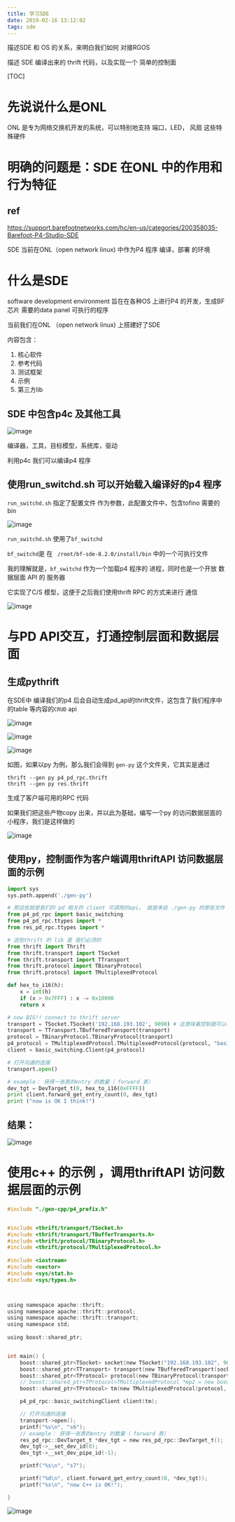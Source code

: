 ```yaml
---
title: 学习SDE
date: 2019-02-16 13:12:02
tags: sde
---
```


描述SDE 和 OS 的关系，来明白我们如何 对接RGOS

描述 SDE 编译出来的 thrift 代码，以及实现一个 简单的控制面

<!--more-->

[TOC]


# 先说说什么是ONL


ONL 是专为网络交换机开发的系统，可以特别地支持 端口，LED， 风扇 这些特殊硬件


# 明确的问题是：SDE 在ONL 中的作用和行为特征

## ref

https://support.barefootnetworks.com/hc/en-us/categories/200358035-Barefoot-P4-Studio-SDE

SDE 当前在ONL（open network linux) 中作为P4 程序 编译，部署 的环境


# 什么是SDE 

software development environment  旨在在各种OS 上进行P4 的开发，生成BF芯片 需要的data panel 可执行的程序

当前我们在ONL （open network linux) 上搭建好了SDE

内容包含：

1. 核心软件
2. 参考代码
3. 测试框架
4. 示例
5. 第三方lib

## SDE 中包含p4c 及其他工具

![image](https://ws1.sinaimg.cn/large/005JrW9Kgy1g0ezqr7d3tj30b50h475l.jpg)

编译器，工具，目标模型，系统库，驱动

利用p4c 我们可以编译p4 程序

## 使用run_switchd.sh 可以开始载入编译好的p4 程序

`run_switchd.sh` 指定了配置文件 作为参数，此配置文件中，包含tofino 需要的bin


![image](https://ws1.sinaimg.cn/large/005JrW9Kgy1g0cqgb18p3j30pe0exgnf.jpg)

`run_switchd.sh` 使用了`bf_switchd`

 `bf_switchd`是 在 ` /root/bf-sde-8.2.0/install/bin` 中的一个可执行文件

我的理解就是，`bf_switchd` 作为一个加载p4 程序的 进程，同时也是一个开放 数据层面 API 的 服务器

它实现了C/S 模型，这便于之后我们使用thrift RPC 的方式来进行 通信

![image](https://ws4.sinaimg.cn/large/005JrW9Kgy1g0eyvde20vj30uf0k8k0l.jpg)

# 与PD API交互，打通控制层面和数据层面

## 生成pythrift

在SDE中 编译我们的p4 后会自动生成pd_api的thrift文件，这包含了我们程序中的table 等内容的`CRUD` api

![image](https://ws4.sinaimg.cn/large/005JrW9Kgy1g0ez0gtwhij30al09t747.jpg)

![image](https://wx4.sinaimg.cn/large/005JrW9Kgy1g0ezx1iqruj30cu04ha9w.jpg)

![image](https://wx4.sinaimg.cn/large/005JrW9Kgy1g0ezxbi682j30cv0d1mx8.jpg)


如图，如果以py 为例，那么我们会得到 `gen-py` 这个文件夹，它其实是通过

```
thrift --gen py p4_pd_rpc.thrift
thrift --gen py res.thrift
```

生成了客户端可用的RPC 代码

如果我们把这些产物copy 出来，并以此为基础，编写一个py 的访问数据层面的小程序，我们是这样做的

![image](https://ws2.sinaimg.cn/large/005JrW9Kgy1g0ezs31el8j3094052t8k.jpg)

## 使用py，控制面作为客户端调用thriftAPI 访问数据层面的示例

```py
import sys
sys.path.append('./gen-py')

# 那这些就是我们的 pd 相关的 client 可调用的api， 就是来自 ./gen-py 的那些文件（lib）
from p4_pd_rpc import basic_switching
from p4_pd_rpc.ttypes import *
from res_pd_rpc.ttypes import *

# 这些thrift 的 lib 是 我们必须的
from thrift import Thrift
from thrift.transport import TSocket
from thrift.transport import TTransport
from thrift.protocol import TBinaryProtocol
from thrift.protocol import TMultiplexedProtocol

def hex_to_i16(h):
    x = int(h)
    if (x > 0x7FFF) : x -= 0x10000
    return x

# now BIG!! connect to thrift server
transport = TSocket.TSocket('192.168.193.102', 9090) # 这意味着控制面可以与数据层面实体 分离的很远
transport = TTransport.TBufferedTransport(transport)
protocol = TBinaryProtocol.TBinaryProtocol(transport)
p4_protocol = TMultiplexedProtocol.TMultiplexedProtocol(protocol, "basic_switching") # 运行的p4 程序的名字
client = basic_switching.Client(p4_protocol)

# 打开沟通的连接
transport.open()

# example： 获得一张表的entry 的数量（ forward 表）
dev_tgt = DevTarget_t(0, hex_to_i16(0xFFFF))
print client.forward_get_entry_count(0, dev_tgt)
print ("now is OK I think!")
```



## 结果：

![image](https://wx1.sinaimg.cn/large/005JrW9Kgy1g0eyxtwl4wj30k301qt8i.jpg)

# 使用c++ 的示例 ，调用thriftAPI 访问数据层面的示例

```C
#include "./gen-cpp/p4_prefix.h"


#include <thrift/transport/TSocket.h>
#include <thrift/transport/TBufferTransports.h>
#include <thrift/protocol/TBinaryProtocol.h>
#include <thrift/protocol/TMultiplexedProtocol.h>
 
#include <iostream>
#include <vector>
#include <sys/stat.h>
#include <sys/types.h>



using namespace apache::thrift;
using namespace apache::thrift::protocol;
using namespace apache::thrift::transport;
using namespace std;
 
using boost::shared_ptr;


int main() {
    boost::shared_ptr<TSocket> socket(new TSocket("192.168.193.102", 9090));
    boost::shared_ptr<TTransport> transport(new TBufferedTransport(socket));
    boost::shared_ptr<TProtocol> protocol(new TBinaryProtocol(transport));
    // boost::shared_ptr<TProtocol>TMultiplexedProtocol *mp2 = new boost::shared_ptr<TProtocol>TMultiplexedProtocol(protocol, "WeatherReport");
    boost::shared_ptr<TProtocol> tm(new TMultiplexedProtocol(protocol, "basic_switching"));

    p4_pd_rpc::basic_switchingClient client(tm);

    // 打开沟通的连接
    transport->open();
    printf("%s\n", "s6");
    // example： 获得一张表的entry 的数量（ forward 表）
    res_pd_rpc::DevTarget_t *dev_tgt = new res_pd_rpc::DevTarget_t();
    dev_tgt->__set_dev_id(0);
    dev_tgt->__set_dev_pipe_id(-1);

    printf("%s\n", "s7");

    printf("%d\n", client.forward_get_entry_count(0, *dev_tgt));
    printf("%s\n", "now C++ is OK!");

}


```


![image](https://wx2.sinaimg.cn/large/005JrW9Kgy1g0if95ca94j30fm035jr7.jpg)




